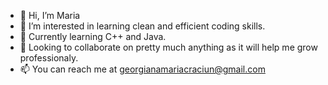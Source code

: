 - 👋 Hi, I’m Maria
- 👀 I’m interested in learning clean and efficient coding skills.
- 🌱 Currently learning C++ and Java.
- 💞️ Looking to collaborate on pretty much anything as it will help me grow professionaly.
- 📫 You can reach me at georgianamariacraciun@gmail.com
